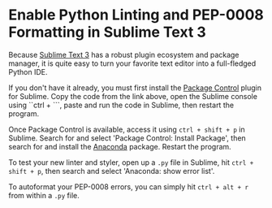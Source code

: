 Enable Python Linting and PEP-0008 Formatting in Sublime Text 3
===============================================================

Because [Sublime Text 3](https://www.sublimetext.com/3) has a robust plugin ecosystem and package manager, it is quite easy to turn your favorite text editor into a full-fledged Python IDE.

If you don't have it already, you must first install the [Package Control](https://packagecontrol.io/installation#st3) plugin for Sublime. Copy the code from the link above, open the Sublime console using ``ctrl + ```, paste and run the code in Sublime, then restart the program.

Once Package Control is available, access it using `ctrl + shift + p` in Sublime. Search for and select 'Package Control: Install Package', then search for and install the [Anaconda](http://damnwidget.github.io/anaconda/) package. Restart the program.

To test your new linter and styler, open up a `.py` file in Sublime, hit `ctrl + shift + p`, then search and select 'Anaconda: show error list'. 

To autoformat your PEP-0008 errors, you can simply hit `ctrl + alt + r` from within a `.py` file.